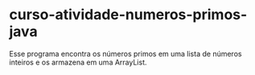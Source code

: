 # curso-atividade-numeros-primos-java
Esse programa encontra os números primos em uma lista de números inteiros e os armazena em uma ArrayList. 
